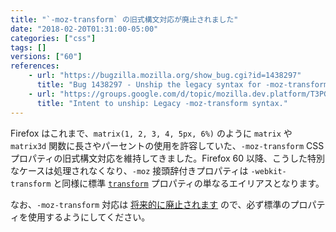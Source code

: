 ```yaml
---
title: "`-moz-transform` の旧式構文対応が廃止されました"
date: "2018-02-20T01:31:00-05:00"
categories: ["css"]
tags: []
versions: ["60"]
references:
    - url: "https://bugzilla.mozilla.org/show_bug.cgi?id=1438297"
      title: "Bug 1438297 - Unship the legacy syntax for -moz-transform."
    - url: "https://groups.google.com/d/topic/mozilla.dev.platform/T3PGm97MPNU/discussion"
      title: "Intent to unship: Legacy -moz-transform syntax."
---
```

Firefox はこれまで、`matrix(1, 2, 3, 4, 5px, 6%)` のように `matrix` や `matrix3d` 関数に長さやパーセントの使用を許容していた、`-moz-transform` CSS プロパティの旧式構文対応を維持してきました。Firefox 60 以降、こうした特別なケースは処理されなくなり、`-moz` 接頭辞付きプロパティは `-webkit-transform` と同様に標準 [`transform`](https://developer.mozilla.org/docs/Web/CSS/transform) プロパティの単なるエイリアスとなります。

なお、`-moz-transform` 対応は [将来的に廃止されます](https://www.fxsitecompat.com/ja/docs/2015/prefixed-css-animations-transforms-transitions-support-will-be-removed/) ので、必ず標準のプロパティを使用するようにしてください。
